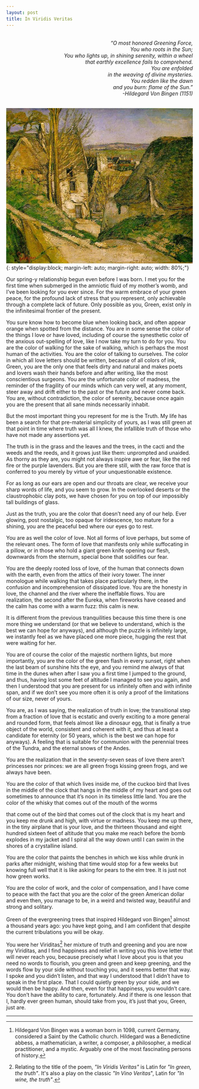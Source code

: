 ```yaml
---
layout: post
title: In Viridis Veritas
---
```


<div style="text-align: right;">
  <p style="white-space: pre; font-style: italic;">
“O most honored Greening Force,
You who roots in the Sun;
You who lights up, in shining serenity, within a wheel
that earthly excellence fails to comprehend.
You are enfolded
in the weaving of divine mysteries.
You redden like the dawn
and you burn: flame of the Sun.”
    -Hildegard Von Bingen (1151)
  </p>
</div>


![Maison du Pendu, Cezanne](/assets/img/maisonpendu.jpeg){: style="display:block; margin-left: auto; margin-right: auto; width: 80%;"}

<p class="poem" markdown="1">
Our spring-y relationship begun even before I was born.
I met you for the first time when submerged in the amniotic fluid of my mother’s womb,
 and I’ve been looking for you ever since.
For the warm embrace of your green peace,
for the profound lack of stress that you represent,
only achievable through a complete lack of future.
Only possible as you, Green, exist only in the infinitesimal frontier of the present.

 You sure know how to become blue when looking back,
and often appear orange when spotted from the distance.
You are in some sense the color of the things I love or have loved,
including of course the synesthetic color of the anxious out-spelling of love,
like I now take my turn to do for you.
You are the color of walking for the sake of walking,
which is perhaps the most human of the activities.
You are the color of talking to ourselves.
The color in which all love letters should be written,
because of all colors of ink, Green,
 you are the only one that feels dirty and natural
 and makes poets and lovers wash their hands
 before and after writing,
 like the most conscientious surgeons.
 You are the unfortunate color of madness,
the reminder of the fragility of our minds
 which can very well, at any moment, steer away and drift
either to the past or the future and never come back.
You are, without contradiction, the color of serenity,
because once again you are the present that all sane minds necessarily inhabit.  

But the most important thing you represent for me is the Truth.
 My life has been a search for that pre-material simplicity of yours,
as I was still green at that point in time where truth was all I knew,
the infallible truth of those who have not made any assertions yet.

The truth is in the grass and the leaves and the trees, 
in the cacti and the weeds and the reeds, 
and it grows just like them: unprompted and unaided. 
As thorny as they are,
 you might not always inspire awe or fear,
 like the red fire or the purple lavenders. 
But you are there still, 
with the raw force that is conferred to you
 merely by virtue of your unquestionable existence. 

For as long as our ears are open
and our throats are clear,
we receive your sharp words of life, and you seem to grow. 
In the overlooked deserts 
or the claustrophobic clay pots,
  			we have chosen for you on top of our impossibly tall buildings of glass.

 Just as the truth, you are the color that doesn’t need any of our help. 
Ever glowing, post nostalgic,
too opaque for iridescence,
too mature for a shining,
you are the peaceful bed where our eyes go to rest.

 You are as well the color of love. 
Not all forms of love perhaps, but some of the relevant ones. 
The form of love that manifests only while suffocating in a pillow, 
or in those who hold a giant green knife opening our flesh,
 downwards from the sternum, special bone that solidifies our fear.

You are the deeply rooted loss of love, 
of the human that connects down with the earth,  even from the attics of their ivory tower.
 The inner monologue while walking
 that takes place particularly there,
in the confusion and incomprehension of dissipated love. 
You are the honesty in love,
 the channel and the river where the ineffable flows.
 You are realization, 
the second after the Eureka, 
when fireworks have ceased
 and the calm has come with a warm fuzz: 
this calm is new.

It is different from the previous tranquilities
 because this time there is one more thing we understand
 (or that we believe to understand, which is the best we can hope for anyways), 
and although the puzzle is infinitely large,
 we instantly feel as we have placed one more piece,
hugging the rest that were waiting for her.

 You are of course the color of the majestic northern lights, 
but more importantly, you are the color of the green flash in every sunset,
 right when the last beam of sunshine hits the eye, 
and you remind me always of that time in the dunes
 when after I saw you a first time
 I jumped to the ground,
 and thus, having lost some feet of altitude
 I managed to see you again, 
and then I understood
 that you are present for us infinitely often and with infinite span, 
and if we don’t see you more often
 it is only a proof of the limitations of our size, 
never of yours.

 You are, as I was saying, the realization of truth in love; 
the transitional step
 from a fraction of love that is ecstatic and overly exciting
 to a more general and rounded form, 
that feels almost like a dinosaur egg,
 that is finally a true object of the world,
 consistent and coherent with it, 
and thus at least a candidate for eternity
(or 50 years, which is the best we can hope for anyways).
A feeling that is suitable for communion
with the perennial trees of the Tundra,
and the eternal snows of the Andes.

 You are the realization
 that in the seventy-seven seas of love
 there aren’t princesses nor princes:
 we are all green frogs kissing green frogs,
 and we always have been.

You are the color of that which lives inside me, 
of the cuckoo bird
 that lives in the middle of the clock that hangs in the middle of my heart
and goes out sometimes
 to announce that it’s noon
 in its timeless little land.
 You are the color of the whisky
 that comes out of the mouth of the worms

that come out of the bird that comes out of the clock that is my heart
and you keep me drunk and high, with virtue or madness.
 You keep me up there,
in the tiny airplane that is your love,
 and the thirteen thousand and eight hundred sixteen feet of altitude
 that you make me reach
 before the bomb explodes in my jacket
 and I spiral all the way down
 until I can swim in the shores of a crystalline island.

 You are the color that paints the benches
 in which we kiss while drunk in parks after midnight, 
wishing that time would stop for a few weeks
 but knowing full well 
that it is like asking for pears to the elm tree.
It is just not how green works. 

You are the color of work, 
and the color of compensation, 
and I have come to peace with the fact that you are the color of the green American dollar
 and even then, you manage to be, in a weird and twisted way, beautiful and strong and solitary. 

Green of the evergreening trees
 that inspired Hildegard von Bingen[^1]
almost a thousand years ago: 
you have kept going, 
and I am confident that despite the current tribulations
 you will be okay.

 You were her Viriditas[^2]
her mixture of truth and greening
 and you are now my Viriditas,
 and I find happiness and relief
 in writing you this love letter that will never reach you,
 because precisely what I love about you
 is that you need no words to flourish,
 you green and green and keep greening,
 and the words flow by your side without touching you,
 and it seems better that way. 
I spoke and you didn’t listen,
 and that way I understood
 that I didn’t have to speak in the first place. 
That I could quietly green by your side, 
and we would then be happy.
 And then, even for that happiness, you wouldn’t care. 
You don’t have the ability to care, fortunately. 
And if there is one lesson that I, 
hardly ever green human, 
should take from you, it’s just that
 										you, Green, just are.
</p> 

---

[^1]: Hildegard Von Bingen was a woman born in 1098, current Germany, considered a Saint by the Catholic church. Hildegard was a Benedictine abbess, a mathematician, a writer, a composer, a philosopher, a medical practitioner, and a mystic. Arguably one of the most fascinating persons of history.

[^2]: Relating to the title of the poem, _"In Viridis Veritas"_ is Latin for _"In green, the truth"_. It's also a play on the classic _"In Vino Veritas_", Latin for _"In wine, the truth"_.
